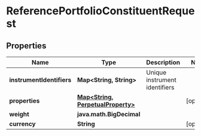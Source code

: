 

# ReferencePortfolioConstituentRequest


## Properties

| Name | Type | Description | Notes |
|------------ | ------------- | ------------- | -------------|
|**instrumentIdentifiers** | **Map&lt;String, String&gt;** | Unique instrument identifiers |  |
|**properties** | [**Map&lt;String, PerpetualProperty&gt;**](PerpetualProperty.md) |  |  [optional] |
|**weight** | **java.math.BigDecimal** |  |  |
|**currency** | **String** |  |  [optional] |



